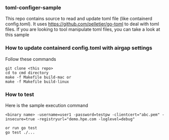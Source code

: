 ### toml-configer-sample

This repo contains source to read and update toml file (like containerd config.toml). It uses https://github.com/pelletier/go-toml to deal with toml files.
If you are looking to tool manipulate toml files, you can take a look at this sample


### How to update containerd config.toml with airgap settings
Follow these commands
```
git clone <this repo>
cd to cmd directory
make -f Makefile build-mac or
make -f Makefile build-linux
```

### How to test
Here is the sample execution command

````
<binary name> -username=user1 -password=testpw -clientcert="abc.pem" -insecure=true -registryurl="demo.hpe.com -loglevel=debug"
  
or run go test
go test ./...
````

